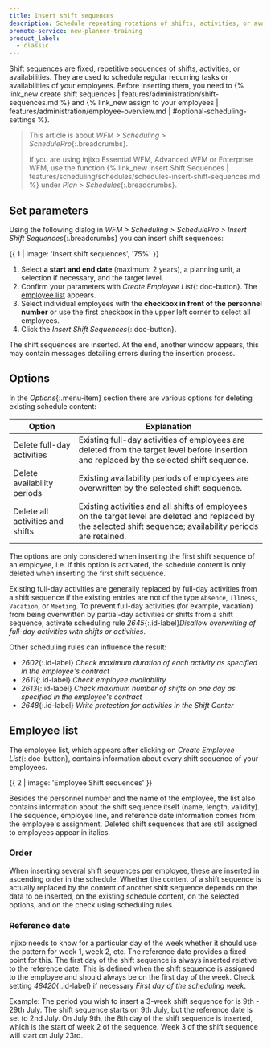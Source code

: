 ```yaml
---
title: Insert shift sequences
description: Schedule repeating rotations of shifts, activities, or availabilities with Shift Sequences (SchedulePro).
promote-service: new-planner-training
product_label:
  - classic
---
```


Shift sequences are fixed, repetitive sequences of shifts, activities, or availabilities. They are used to schedule regular recurring tasks or availabilities of your employees. Before inserting them, you need to {% link_new create shift sequences | features/administration/shift-sequences.md %} and {% link_new assign to your employees | features/administration/employee-overview.md | #optional-scheduling-settings %}.

> This article is about _WFM > Scheduling > SchedulePro_{:.breadcrumbs}.
>
> If you are using injixo Essential WFM, Advanced WFM or Enterprise WFM, use the function {% link_new Insert Shift Sequences | features/scheduling/schedules/schedules-insert-shift-sequences.md %} under _Plan > Schedules_{:.breadcrumbs}.

## Set parameters

Using the following dialog in _WFM > Scheduling > SchedulePro > Insert Shift Sequences_{:.breadcrumbs} you can insert shift sequences:

{{ 1 | image: 'Insert shift sequences', '75%' }}

1. Select **a start and end date** (maximum: 2 years), a planning unit, a selection if necessary, and the target level.
2. Confirm your parameters with _Create Employee List_{:.doc-button}. The [employee list](#employee-list) appears.
3. Select individual employees with the **checkbox in front of the personnel number** or use the first checkbox in the upper left corner to select all employees.
4. Click the _Insert Shift Sequences_{:.doc-button}.

The shift sequences are inserted. At the end, another window appears, this may contain messages detailing errors during the insertion process.

## Options

In the _Options_{:.menu-item} section there are various options for deleting existing schedule content:

| Option                           | Explanation                                                                                                                                                     |
| -------------------------------- | --------------------------------------------------------------------------------------------------------------------------------------------------------------- |
| Delete full-day activities       | Existing full-day activities of employees are deleted from the target level before insertion and replaced by the selected shift sequence.                       |
| Delete availability periods      | Existing availability periods of employees are overwritten by the selected shift sequence.                                                                      |
| Delete all activities and shifts | Existing activities and all shifts of employees on the target level are deleted and replaced by the selected shift sequence; availability periods are retained. |

The options are only considered when inserting the first shift sequence of an employee, i.e. if this option is activated, the schedule content is only deleted when inserting the first shift sequence.

Existing full-day activities are generally replaced by full-day activities from a shift sequence if the existing entries are not of the type `Absence`, `Illness`, `Vacation`, or `Meeting`. To prevent full-day activities (for example, vacation) from being overwritten by partial-day activities or shifts from a shift sequence, activate scheduling rule _2645_{:.id-label}_Disallow overwriting of full-day activities with shifts or activities_.

Other scheduling rules can influence the result:

- _2602_{:.id-label} _Check maximum duration of each activity as specified in the employee's contract_
- _2611_{:.id-label} _Check employee availability_
- _2613_{:.id-label} _Check maximum number of shifts on one day as specified in the employee's contract_
- _2648_{:.id-label} _Write protection for activities in the Shift Center_

## Employee list

The employee list, which appears after clicking on _Create Employee List_{:.doc-button}, contains information about every shift sequence of your employees.

{{ 2 | image: 'Employee Shift sequences' }}

Besides the personnel number and the name of the employee, the list also contains information about the shift sequence itself (name, length, validity). The sequence, employee line, and reference date information comes from the employee's assignment. Deleted shift sequences that are still assigned to employees appear in italics.

### Order

When inserting several shift sequences per employee, these are inserted in ascending order in the schedule.
Whether the content of a shift sequence is actually replaced by the content of another shift sequence depends on the data to be inserted, on the existing schedule content, on the selected options, and on the check using scheduling rules.

### Reference date

injixo needs to know for a particular day of the week whether it should use the pattern for week 1, week 2, etc. The reference date provides a fixed point for this. The first day of the shift sequence is always inserted relative to the reference date. This is defined when the shift sequence is assigned to the employee and should always be on the first day of the week. Check setting _48420_{:.id-label} if necessary _First day of the scheduling week_.

Example: The period you wish to insert a 3-week shift sequence for is 9th - 29th July. The shift sequence starts on 9th July, but the reference date is set to 2nd July. On July 9th, the 8th day of the shift sequence is inserted, which is the start of week 2 of the sequence. Week 3 of the shift sequence will start on July 23rd.
